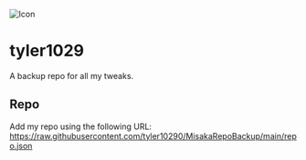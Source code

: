 ![Icon](https://raw.githubusercontent.com/tyler10290/MisakaRepoBackup/main/RepoAssets/repoicon.png)
# tyler1029
A backup repo for all my tweaks.

## Repo
Add my repo using the following URL: https://raw.githubusercontent.com/tyler10290/MisakaRepoBackup/main/repo.json
